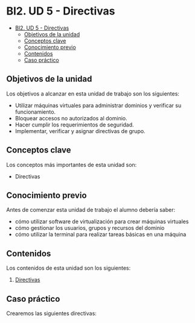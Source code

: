 # Bl2. UD 5 - Directivas
- [Bl2. UD 5 - Directivas](#bl2-ud-5---directivas)
  - [Objetivos de la unidad](#objetivos-de-la-unidad)
  - [Conceptos clave](#conceptos-clave)
  - [Conocimiento previo](#conocimiento-previo)
  - [Contenidos](#contenidos)
  - [Caso práctico](#caso-práctico)

## Objetivos de la unidad
Los objetivos a alcanzar en esta unidad de trabajo son los siguientes:
- Utilizar máquinas virtuales para administrar dominios y verificar su funcionamiento.
- Bloquear accesos no autorizados al dominio.
- Hacer cumplir los requerimientos de seguridad.
- Implementar, verificar y asignar directivas de grupo.

## Conceptos clave
Los conceptos más importantes de esta unidad son:
- Directivas

## Conocimiento previo
Antes de comenzar esta unidad de trabajo el alumno debería saber:
- cómo utilizar software de virtualización para crear máquinas virtuales
- cómo gestionar los usuarios, grupos y recursos del dominio
- cómo utilizar la terminal para realizar tareas básicas en una máquina

## Contenidos
Los contenidos de esta unidad son los siguientes:
1. [Directivas](directivas.md)

## Caso práctico
Crearemos las siguientes directivas:
